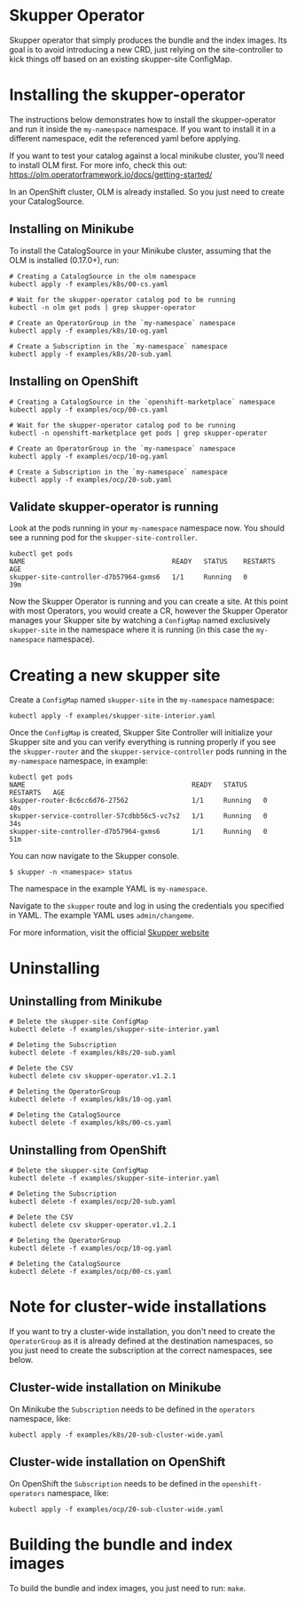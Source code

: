 # Skupper Operator

Skupper operator that simply produces the bundle and the index images.
Its goal is to avoid introducing a new CRD, just relying on the site-controller
to kick things off based on an existing skupper-site ConfigMap.

# Installing the skupper-operator


The instructions below demonstrates how to install the skupper-operator
and run it inside the `my-namespace` namespace. If you want to install it in
a different namespace, edit the referenced yaml before applying.

If you want to test your catalog against a local minikube cluster,
you'll need to install OLM first. For more info, check this out:
https://olm.operatorframework.io/docs/getting-started/

In an OpenShift cluster, OLM is already installed. So you just need to 
create your CatalogSource.


## Installing on Minikube

To install the CatalogSource in your Minikube cluster, assuming  that
the OLM is installed (0.17.0+), run:

```
# Creating a CatalogSource in the olm namespace
kubectl apply -f examples/k8s/00-cs.yaml

# Wait for the skupper-operator catalog pod to be running
kubectl -n olm get pods | grep skupper-operator

# Create an OperatorGroup in the `my-namespace` namespace
kubectl apply -f examples/k8s/10-og.yaml

# Create a Subscription in the `my-namespace` namespace
kubectl apply -f examples/k8s/20-sub.yaml
```

## Installing on OpenShift

```
# Creating a CatalogSource in the `openshift-marketplace` namespace
kubectl apply -f examples/ocp/00-cs.yaml

# Wait for the skupper-operator catalog pod to be running
kubectl -n openshift-marketplace get pods | grep skupper-operator

# Create an OperatorGroup in the `my-namespace` namespace
kubectl apply -f examples/ocp/10-og.yaml

# Create a Subscription in the `my-namespace` namespace
kubectl apply -f examples/ocp/20-sub.yaml
```

## Validate skupper-operator is running

Look at the pods running in your `my-namespace` namespace now. You should 
see a running pod for the `skupper-site-controller`.

```
kubectl get pods
NAME                                     READY   STATUS    RESTARTS   AGE
skupper-site-controller-d7b57964-gxms6   1/1     Running   0          39m
```

Now the Skupper Operator is running and you can create a site. 
At this point with most Operators, you would create a CR, however 
the Skupper Operator manages your
Skupper site by watching a `ConfigMap` named exclusively `skupper-site`
in the namespace where it is running (in this case the `my-namespace` namespace).

# Creating a new skupper site

Create a `ConfigMap` named `skupper-site` in the `my-namespace` namespace:

```
kubectl apply -f examples/skupper-site-interior.yaml
```

Once the `ConfigMap` is created, Skupper Site Controller will initialize
your Skupper site and you can verify everything is running properly if you
see the `skupper-router` and the `skupper-service-controller` pods running
in the `my-namespace` namespace, in example:

```
kubectl get pods
NAME                                          READY   STATUS    RESTARTS   AGE
skupper-router-8c6cc6d76-27562                1/1     Running   0          40s
skupper-service-controller-57cdbb56c5-vc7s2   1/1     Running   0          34s
skupper-site-controller-d7b57964-gxms6        1/1     Running   0          51m
```

You can now navigate to the Skupper console.

```
$ skupper -n <namespace> status
```

The namespace in the example YAML is `my-namespace`.

Navigate to the `skupper` route and log in using the credentials you specified in YAML. The example YAML uses `admin/changeme`.


For more information, visit the official [Skupper website](https://skupper.io)

# Uninstalling

## Uninstalling from Minikube

```
# Delete the skupper-site ConfigMap
kubectl delete -f examples/skupper-site-interior.yaml

# Deleting the Subscription
kubectl delete -f examples/k8s/20-sub.yaml

# Delete the CSV
kubectl delete csv skupper-operator.v1.2.1

# Deleting the OperatorGroup
kubectl delete -f examples/k8s/10-og.yaml

# Deleting the CatalogSource
kubectl delete -f examples/k8s/00-cs.yaml
```

## Uninstalling from OpenShift

```
# Delete the skupper-site ConfigMap
kubectl delete -f examples/skupper-site-interior.yaml

# Deleting the Subscription
kubectl delete -f examples/ocp/20-sub.yaml

# Delete the CSV
kubectl delete csv skupper-operator.v1.2.1

# Deleting the OperatorGroup
kubectl delete -f examples/ocp/10-og.yaml

# Deleting the CatalogSource
kubectl delete -f examples/ocp/00-cs.yaml
```

# Note for cluster-wide installations

If you want to try a cluster-wide installation, you don't need
to create the `OperatorGroup` as it is already defined at the
destination namespaces, so you just need to create the subscription
at the correct namespaces, see below.

## Cluster-wide installation on Minikube

On Minikube the `Subscription` needs to be defined in the `operators` namespace, like:

```
kubectl apply -f examples/k8s/20-sub-cluster-wide.yaml
```

## Cluster-wide installation on OpenShift

On OpenShift the `Subscription` needs to be defined in the `openshift-operators` namespace, like:

```
kubectl apply -f examples/ocp/20-sub-cluster-wide.yaml
```

# Building the bundle and index images

To build the bundle and index images, you just need to run: `make`.
